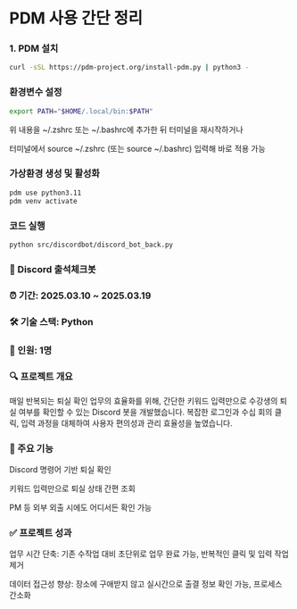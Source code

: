 
# PDM 사용 간단 정리

### 1. PDM 설치

```bash
curl -sSL https://pdm-project.org/install-pdm.py | python3 -
```

### 환경변수 설정
```bash
export PATH="$HOME/.local/bin:$PATH"
```

위 내용을 ~/.zshrc 또는 ~/.bashrc에 추가한 뒤 터미널을 재시작하거나

터미널에서 source ~/.zshrc (또는 source ~/.bashrc) 입력해 바로 적용 가능

### 가상환경 생성 및 활성화
```bash
pdm use python3.11
pdm venv activate
```

### 코드 실행 
```bash
python src/discordbot/discord_bot_back.py
```

### 📌 Discord 출석체크봇
### ⏰ 기간: 2025.03.10 ~ 2025.03.19
### 🛠 기술 스택: Python
### 👥 인원: 1명

### 🔍 프로젝트 개요
매일 반복되는 퇴실 확인 업무의 효율화를 위해, 간단한 키워드 입력만으로 수강생의 퇴실 여부를 확인할 수 있는 Discord 봇을 개발했습니다.
복잡한 로그인과 수십 회의 클릭, 입력 과정을 대체하여 사용자 편의성과 관리 효율성을 높였습니다.

### 🎯 주요 기능
Discord 명령어 기반 퇴실 확인

키워드 입력만으로 퇴실 상태 간편 조회

PM 등 외부 외출 시에도 어디서든 확인 가능

### ✅ 프로젝트 성과
업무 시간 단축:
기존 수작업 대비 초단위로 업무 완료 가능, 반복적인 클릭 및 입력 작업 제거

데이터 접근성 향상:
장소에 구애받지 않고 실시간으로 출결 정보 확인 가능, 프로세스 간소화

